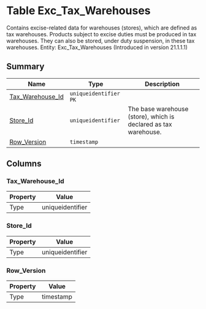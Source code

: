 # Table Exc_Tax_Warehouses

Contains excise-related data for warehouses (stores), which are defined as tax warehouses. Products subject to excise duties must be produced in tax warehouses. They can also be stored, under duty suspension, in these tax warehouses. Entity: Exc_Tax_Warehouses (Introduced in version 21.1.1.1)

## Summary

| Name | Type | Description |
| - | - | --- |
|[Tax_Warehouse_Id](#tax_warehouse_id)|`uniqueidentifier` `PK`||
|[Store_Id](#store_id)|`uniqueidentifier` |The base warehouse (store), which is declared as tax warehouse.|
|[Row_Version](#row_version)|`timestamp` ||

## Columns

### Tax_Warehouse_Id

| Property | Value |
| - | - |
|Type|uniqueidentifier|

### Store_Id

| Property | Value |
| - | - |
|Type|uniqueidentifier|

### Row_Version

| Property | Value |
| - | - |
|Type|timestamp|


